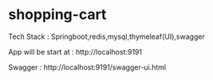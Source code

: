 # shopping-cart

Tech Stack : Springboot,redis,mysql,thymeleaf(UI),swagger


App will be start at : http://localhost:9191

Swagger : http://localhost:9191/swagger-ui.html



